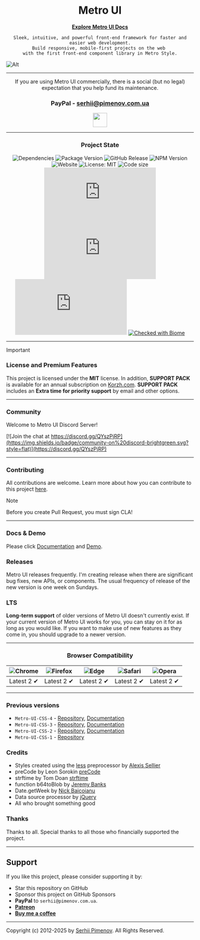 <div align="center">
  <h1 align="center">Metro UI</h1>

<p align="center">
    <a href="https://docs-new.metroui.org.ua/"><strong>Explore Metro UI Docs</strong></a>
</p>

    Sleek, intuitive, and powerful front-end framework for faster and easier web development.
    Build responsive, mobile-first projects on the web 
    with the first front-end component library in Metro Style.
</div>

![Alt](https://repobeats.axiom.co/api/embed/0bec17257148030ff28810855fc54de0735a46a7.svg "Repobeats analytics image")

---
<div align="center">

If you are using Metro UI commercially, there is a social (but no legal) expectation that you help fund its maintenance.

### PayPal - serhii@pimenov.com.ua

<a href="https://www.patreon.com/metroui">
	<img src="https://c5.patreon.com/external/logo/become_a_patron_button@2x.png" height="38">
</a>
</div>

----

<div align="center">

### Project State
![Dependencies](https://img.shields.io/badge/Dependencies-none-darklime.svg)
![Package Version](https://img.shields.io/github/package-json/v/olton/metroui)
![GitHub Release](https://img.shields.io/github/v/release/olton/metroui)
![NPM Version](https://img.shields.io/npm/v/%40olton%2Fmetroui)
![Website](https://img.shields.io/website/https/metroui.org.ua.svg)
![License: MIT](https://img.shields.io/badge/License-MIT-blue.svg?color=7852a9)
![Code size](https://img.shields.io/github/languages/code-size/olton/metroui.svg?color=830000)
![GitHub Css Size](https://img.shields.io/github/size/olton/metroui/lib%2Fmetro.css?label=CSS%20Size&color=fd9812)
![GitHub JS Size](https://img.shields.io/github/size/olton/metroui/lib%2Fmetro.js?label=JS%20Size&color=8f99ff)
![GitHub Icons Size](https://img.shields.io/github/size/olton/metroui/lib%2Ficons.css?label=Icons%20Size&color=01796f)
[![Checked with Biome](https://img.shields.io/badge/Checked_with-Biome-60a5fa?style=flat&logo=biome)](https://biomejs.dev)

</div>

---
> [!IMPORTANT]
> ### License and Premium Features
> This project is licensed under the **MIT** license.
> In addition, **SUPPORT PACK** is available for an annual subscription on [Korzh.com](https://korzh.com/metroui).
> **SUPPORT PACK** includes an **Extra time for priority support** by email and other options.
---

### Community

Welcome to Metro UI Discord Server!

[![Join the chat at https://discord.gg/QYszPjRP](https://img.shields.io/badge/community-on%20discord-brightgreen.svg?style=flat)](https://discord.gg/QYszPjRP)

---

### Contributing
All contributions are welcome. Learn more about how you can contribute to this project [here](CONTRIBUTING.md). 

> [!NOTE]
> Before you create Pull Request, you must sign CLA!


---
 
### Docs & Demo

Please click [Documentation](https://docs-new.metroui.org.ua) and [Demo](https://panda.metroui.org.ua).   

### Releases

Metro UI releases frequently. 
I'm creating release when there are significant bug fixes, new APIs, or components.
The usual frequency of release of the new version is one week on Sundays.

### LTS
**Long-term support** of older versions of Metro UI doesn't currently exist. 
If your current version of Metro UI works for you, you can stay on it for as long as you would like. 
If you want to make use of new features as they come in, you should upgrade to a newer version.


---

<div align="center">

### Browser Compatibility
![Chrome](https://raw.github.com/alrra/browser-logos/master/src/chrome/chrome_48x48.png) | ![Firefox](https://raw.github.com/alrra/browser-logos/master/src/firefox/firefox_48x48.png) | ![Edge](https://raw.github.com/alrra/browser-logos/master/src/edge/edge_48x48.png) | ![Safari](https://raw.github.com/alrra/browser-logos/master/src/safari/safari_48x48.png) | ![Opera](https://raw.github.com/alrra/browser-logos/master/src/opera/opera_48x48.png) 
--- | --- | --- | --- | --- |
Latest 2 ✔ | Latest 2 ✔ | Latest 2 ✔ | Latest 2 ✔ | Latest 2 ✔ |

</div>

---
### Previous versions

+ `Metro-UI-CSS-4` - [Repository](https://github.com/olton/Metro-UI-CSS-4), [Documentation](https://v4.metroui.org.ua/)     
+ `Metro-UI-CSS-3` - [Repository](https://github.com/olton-archive/Metro-UI-CSS-3), [Documentation](https://v3.metroui.org.ua/)     
+ `Metro-UI-CSS-2` - [Repository](https://github.com/olton-archive/Metro-UI-CSS-2), [Documentation](https://v2.metroui.org.ua/)     
+ `Metro-UI-CSS-1` - [Repository](https://github.com/olton-archive/Metro-UI-CSS-085) 

### Credits

- Styles created using the [less](http://lesscss.org) preprocessor by [Alexis Sellier](https://github.com/cloudhead)
- preCode by Leon Sorokin [preCode](https://github.com/leeoniya/preCode.js)
- strftime by Tom Doan [strftime](https://github.com/thdoan/strftime)
- function b64toBlob by [Jeremy Banks](http://stackoverflow.com/users/1114/jeremy-banks)
- Date.getWeek by [Nick Baicoianu](http://www.epoch-calendar.com)
- Data source processor by [jQuery](https://jquery.com)
- All who brought something good

### Thanks
Thanks to all. Special thanks to all those who financially supported the project.

---

## Support

If you like this project, please consider supporting it by:

+ Star this repository on GitHub
+ Sponsor this project on GitHub Sponsors
+ **PayPal** to `serhii@pimenov.com.ua`.
+ [**Patreon**](https://www.patreon.com/metroui)
+ [**Buy me a coffee**](https://buymeacoffee.com/pimenov)

---

Copyright (c) 2012-2025 by [Serhii Pimenov](https://pimenov.com.ua). All Rights Reserved.


